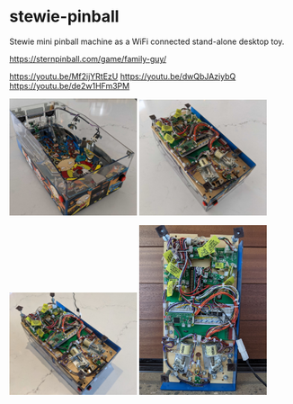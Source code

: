 # stewie-pinball
Stewie mini pinball machine as a WiFi connected stand-alone desktop toy. 

https://sternpinball.com/game/family-guy/

https://youtu.be/Mf2ijYRtEzU
https://youtu.be/dwQbJAziybQ 
https://youtu.be/de2w1HFm3PM

<p float="left">
<img src="docs/pxl_20201015_185411723.jpg" width="45%">
<img src="docs/pxl_20201015_185430069.jpg" width="45%">
</p>

<p float="left">
<img src="docs/PXL_20210104_172726868.jpg" width="45%">
<img src="docs/PXL_20210104_172839154.jpg" width="45%">
</p>


